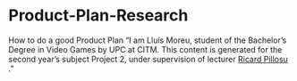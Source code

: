# Product-Plan-Research
How to do a good Product Plan
“I am Lluís Moreu, student of the Bachelor’s Degree in Video Games by UPC at CITM. 
This content is generated for the second year’s subject Project 2, under supervision of lecturer 
[Ricard Pillosu](https://es.linkedin.com/in/ricardpillosu) .”
